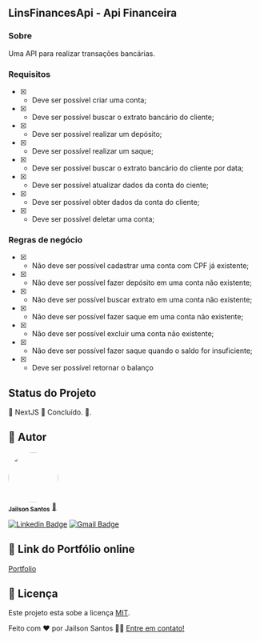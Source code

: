 ## LinsFinancesApi - Api Financeira

### Sobre
Uma API para realizar transações bancárias.

### Requisitos
- [x] - Deve ser possível criar uma conta;
- [x] - Deve ser possível buscar o extrato bancário do cliente;
- [x] - Deve ser possível realizar um depósito;
- [x] - Deve ser possível realizar um saque;
- [x] - Deve ser possível buscar o extrato bancário do cliente por data;
- [x] - Deve ser possível atualizar dados da conta do ciente;
- [x] - Deve ser possível obter dados da conta do cliente;
- [x] - Deve ser possível deletar uma conta;

### Regras de negócio
- [x] - Não deve ser possível cadastrar uma conta com CPF já existente;
- [x] - Não deve ser possível fazer depósito em uma conta não existente;
- [x] - Não deve ser possível buscar extrato em uma conta não existente;
- [x] - Não deve ser possível fazer saque em uma conta não existente;
- [x] - Não deve ser possível excluir uma conta não existente;
- [x] - Não deve ser possível fazer saque quando o saldo for insuficiente;
- [x] - Deve ser possível retornar o balanço

<h2 align="left" id="status">Status do Projeto</h2>
<p align="left"> 🚧  NextJS 🚀 Concluído.  🚧.</p>

<h2 align="left" id="autor">🦸 Autor</h2>
<a href="https://github.com/JailsonSantos">
 <img style="border-radius: 50%;" src="https://avatars.githubusercontent.com/u/11697713?s=96&v=4" width="100px;" alt=""/>
 <br />
 <sub><b>Jailson Santos</b></sub></a> <a href="https://www.linkedin.com/in/jailson-santos-726395104/" title="Jailson Santos">🚀</a>
 <br />

[![Linkedin Badge](https://img.shields.io/badge/-Jailson-blue?style=flat-square&logo=Linkedin&logoColor=white&link=https://www.linkedin.com/in/jailson-santos-726395104/)](https://www.linkedin.com/in/jailson-santos-726395104/) 
[![Gmail Badge](https://img.shields.io/badge/-jailson.ads007@gmail.com-c14438?style=flat-square&logo=Gmail&logoColor=white&link=mailto:jailson.ads007@gmail.com)](mailto:jailson.ads007@gmail.com)


<h2 align="left" id="licenca">🔗 Link do Portfólio online</h2>

[Portfolio](https://my-portfolio-jailsonsantos.vercel.app/)


<h2 align="left" id="licenca">📝 Licença</h2>

Este projeto esta sobe a licença [MIT](./LICENSE).

Feito com ❤️ por Jailson Santos 👋🏽 [Entre em contato!](https://www.linkedin.com/in/jailson-santos-726395104/)
